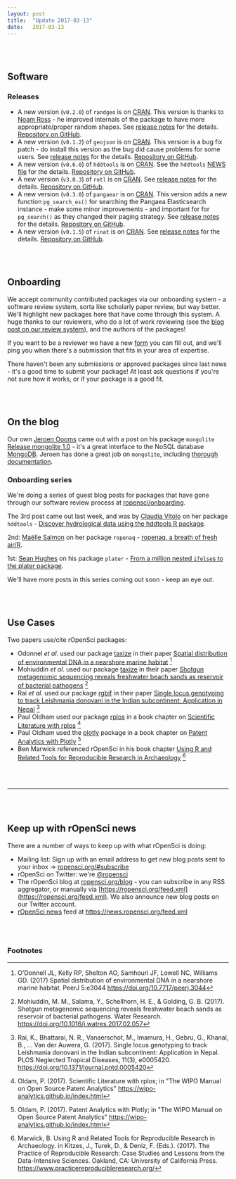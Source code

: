 ```yaml
---
layout: post
title:  "Update 2017-03-13"
date:   2017-03-13
---
```


<br><br>

## Software

### Releases

* A new version (`v0.2.0`) of `randgeo` is on [CRAN](https://cran.rstudio.com/web/packages/randgeo). This version is thanks to [Noam Ross](https://github.com/noamross) - he improved internals of the package to have more appropriate/proper random shapes. See [release notes](https://github.com/ropensci/randgeo/releases/tag/v0.2.0) for the details. [Repository on GitHub][randgeo].
* A new version (`v0.1.2`) of `geojson` is on [CRAN](https://cran.rstudio.com/web/packages/geojson). This version is a bug fix patch - do install this version as the bug did cause problems for some users. See [release notes](https://github.com/ropensci/geojson/releases/tag/v0.1.2) for the details. [Repository on GitHub][geojson].
* A new version (`v0.6.0`) of `hddtools` is on [CRAN](https://cran.rstudio.com/web/packages/hddtools). See the `hddtools` [NEWS file](https://github.com/ropensci/hddtools/blob/master/NEWS.md#hddtools-06) for the details. [Repository on GitHub][hddtools].
* A new version (`v3.0.3`) of `rotl` is on [CRAN](https://cran.rstudio.com/web/packages/rotl). See [release notes](https://github.com/ropensci/rotl/releases/tag/v3.0.3) for the details. [Repository on GitHub][rotl].
* A new version (`v0.3.0`) of `pangaear` is on [CRAN](https://cran.rstudio.com/web/packages/pangaear). This version adds a new function `pg_search_es()` for searching the Pangaea Elasticsearch instance - make some minor improvements - and important for for `pg_search()` as they changed their paging strategy. See [release notes](https://github.com/ropensci/pangaear/releases/tag/v0.3.0) for the details. [Repository on GitHub][pangaear].
* A new version (`v0.1.5`) of `rinat` is on [CRAN](https://cran.rstudio.com/web/packages/rinat). See [release notes](https://github.com/ropensci/rinat/releases/tag/v0.1.5) for the details. [Repository on GitHub][rinat].

<br><br>

## Onboarding

We accept community contributed packages via our onboarding system - a software review system, sorta like scholarly paper review, but way better. We'll highlight new packages here that have come through this system. A huge thanks to our reviewers, who do a lot of work reviewing (see the [blog post on our review system](https://ropensci.org/blog/2016/03/28/software-review)),
and the authors of the packages!

If you want to be a reviewer we have a new [form](https://ropensci.org/onboarding/) you can fill out, and we'll ping you when there's a submission that fits in your area of expertise.

There haven't been any submissions or approved packages since last news - it's a good time to submit your package!  At least ask questions if you're not sure how it works, or if your package is a good fit.

<br><br>

## On the blog

Our own [Jeroen Oooms](https://ropensci.org/about/#staff) came out with a post on his package `mongolite` [Release mongolite 1.0](https://ropensci.org/blog/blog/2017/03/10/mongolite) - it's a great interface to the NoSQL database [MongoDB](https://www.mongodb.com/). Jeroen has done a great job on `mongolite`, including [thorough documentation](https://jeroenooms.github.io/mongolite/).

### Onboarding series

We're doing a series of guest blog posts for packages that have gone through our software review process at [ropensci/onboarding](https://github.com/ropensci/onboarding/).

The 3rd post came out last week, and was by [Claudia Vitolo](https://claudiavitolo.com/) on her package `hddtools` - [Discover hydrological data using the hddtools R package](https://ropensci.org/blog/blog/2017/03/07/hddtools).

2nd: [Maëlle Salmon](http://www.masalmon.eu/) on her package `ropenaq` - [ropenaq, a breath of fresh air/R](https://ropensci.org/blog/blog/2017/02/21/ropenaq).

1st: [Sean Hughes](https://github.com/seaaan) on his package `plater` - [From a million nested `ifelse`s to the plater package](https://ropensci.org/blog/blog/2017/02/06/plater-blog-post).

We'll have more posts in this series coming out soon - keep an eye out.

<br><br>

## Use Cases

Two papers use/cite rOpenSci packages:

* Odonnel _et al_. used our package [taxize] in their paper [Spatial distribution of environmental DNA in a nearshore marine habitat](https://doi.org/10.7717/peerj.3044) [^1]
* Mohiuddin _et al_. used our package [taxize][] in their paper [Shotgun metagenomic sequencing reveals freshwater beach sands as reservoir of bacterial pathogens](https://doi.org/10.1016/j.watres.2017.02.057) [^2]
* Rai _et al_. used our package [rgbif][] in their paper [Single locus genotyping to track Leishmania donovani in the Indian subcontinent: Application in Nepal](https://doi.org/10.1371/journal.pntd.0005420) [^3]
* Paul Oldham used our package [rplos][] in a book chapter on [Scientific Literature with rplos](https://wipo-analytics.github.io/scientific-literature-with-rplos.html) [^4]
* Paul Oldham used the [plotly][] package in a book chapter on [Patent Analytics with Plotly](https://wipo-analytics.github.io/patent-analytics-with-plotly.html) [^5]
* Ben Marwick referenced rOpenSci in his book chapter [Using R and Related Tools for Reproducible Research in Archaeology](https://www.practicereproducibleresearch.org/case-studies/benmarwick.html) [^6]


<br><br>

-----------------------------

<br><br>

## Keep up with rOpenSci news

There are a number of ways to keep up with what rOpenSci is doing:

* Mailing list: Sign up with an email address to get new blog posts sent to your inbox -> [ropensci.org/#subscribe](https://ropensci.org/#subscribe)
* rOpenSci on Twitter: we're [@ropensci](https://twitter.com/ropensci)
* The rOpenSci blog at [ropensci.org/blog](https://ropensci.org/blog) - you can subscribe in any RSS aggregator, or manually via [https://ropensci.org/feed.xml](https://ropensci.org/feed.xml). We also announce new blog posts on our Twitter account.
* [rOpenSci news](https://news.ropensci.org/) feed at <https://news.ropensci.org/feed.xml>

[randgeo]: https://github.com/ropensci/randgeo
[rinat]: https://github.com/ropensci/rinat
[hddtools]: https://github.com/ropensci/hddtools
[pangaear]: https://github.com/oharar/pangaear
[rotl]: https://github.com/ropensci/rotl
[geojson]: https://github.com/ropensci/geojson
[rfishbase]: https://github.com/ropensci/rfishbase
[taxize]: https://github.com/ropensci/taxize
[rgbif]: https://github.com/ropensci/rgbif
[rplos]: https://github.com/ropensci/rplos
[plotly]: https://github.com/ropensci/plotly

<br><br>

### Footnotes

[^1]: O’Donnell JL, Kelly RP, Shelton AO, Samhouri JF, Lowell NC, Williams GD. (2017) Spatial distribution of environmental DNA in a nearshore marine habitat. PeerJ 5:e3044 <https://doi.org/10.7717/peerj.3044>
[^2]: Mohiuddin, M. M., Salama, Y., Schellhorn, H. E., & Golding, G. B. (2017). Shotgun metagenomic sequencing reveals freshwater beach sands as reservoir of bacterial pathogens. Water Research. <https://doi.org/10.1016/j.watres.2017.02.057>
[^3]: Rai, K., Bhattarai, N. R., Vanaerschot, M., Imamura, H., Gebru, G., Khanal, B., … Van der Auwera, G. (2017). Single locus genotyping to track Leishmania donovani in the Indian subcontinent: Application in Nepal. PLOS Neglected Tropical Diseases, 11(3), e0005420. <https://doi.org/10.1371/journal.pntd.0005420>
[^4]: Oldam, P. (2017). Scientific Literature with rplos; in "The WIPO Manual on Open Source Patent Analytics" <https://wipo-analytics.github.io/index.html>
[^5]:  Oldam, P. (2017). Patent Analytics with Plotly; in "The WIPO Manual on Open Source Patent Analytics" <https://wipo-analytics.github.io/index.html>
[^6]: Marwick, B. Using R and Related Tools for Reproducible Research in Archaeology. in Kitzes, J., Turek, D., & Deniz, F. (Eds.). (2017). The Practice of Reproducible Research: Case Studies and Lessons from the Data-Intensive Sciences. Oakland, CA: University of California Press. <https://www.practicereproducibleresearch.org/>
